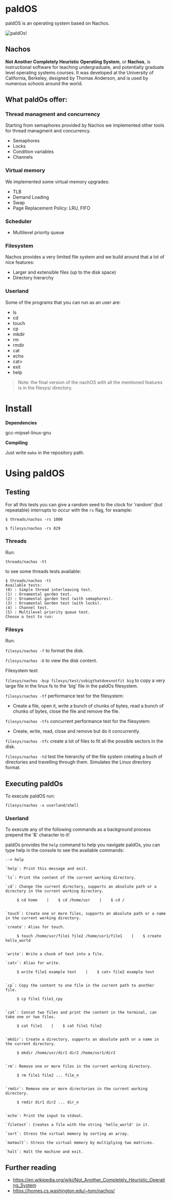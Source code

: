 # paldOS

paldOS is an operating system based on Nachos.

![](./paldOs_usecase.gif "paldOs!")

## Nachos
**Not Another Completely Heuristic Operating System**, or **Nachos**, is instructional software for teaching undergraduate, and potentially graduate level operating systems courses. It was developed at the University of California, Berkeley, designed by Thomas Anderson, and is used by numerous schools around the world.

## What paldOs offer:
### Thread managment and concurrency
Starting from semaphores provided by Nachos we implemented other tools for thread managment and concurrency.
- Semaphores
- Locks
- Condition variables
- Channels

### Virtual memory
We implemented some virtual memory upgrades:
- TLB
- Demand Loading
- Swap
- Page Replacement Policy: LRU, FIFO

### Scheduler
- Multilevel priority queue

### Filesystem
Nachos provides a very limited file system and we build around that a lot of nice features:
- Larger and extensible files (up to the disk space)
- Directory hierarchy

### Userland
Some of the programs that you can run as an user are:
- ls
- cd
- touch
- cp
- mkdir
- rm
- rmdir
- cat
- echo
- cat>
- exit
- help

> Note: the final version of the nachOS with all the mentioned features is in the filesys/ directory.

# Install

**Dependencies**

gcc-mipsel-linux-gnu

**Compiling**

Just write `make` in the repository path.

# Using paldOS

## Testing

For all this tests you can give a random seed to the clock for 'random' (but repeatable) interrupts to occur with the `rs` flag, for example:

`$ threads/nachos -rs 1000`

`$ filesys/nachos -rs 829`

### Threads

Run:

`threads/nachos -tt`

to see some threads tests available:

```terminal
$ threads/nachos -tt
Available tests:
(0) : Simple thread interleaving test.
(1) : Ornamental garden test.
(2) : Ornamental garden test (with semaphores).
(3) : Ornamental Garden test (with locks).
(4) : Channel test.
(5) : Multilevel priority queue test.
Choose a test to run:
```

### Filesys

Run:

`filesys/nachos -f` to format the disk.

`filesys/nachos -D` to view the disk content.

Filesystem test:

`filesys/nachos -bcp filesys/test/sobigthatdoesnotfit big` to copy a very large file in the linux fs to the 'big' file in the paldOs filesystem.

`filesys/nachos -tf` performance test for the filesystem:

- Create a file, open it, write a bunch of chunks of bytes, read a bunch of chunks of bytes, close the file and remove the file.

`filesys/nachos -tfs` concurrent performance test for the filesystem:
- Create, write, read, close and remove but do it concurrently.

`filesys/nachos -tfc` create a lot of files to fit all the possible sectors in the disk.

`filesys/nachos -td` test the hierarchy of the file system creating a buch of directories and travelling through them. Simulates the Linux directory format.

## Executing paldOs

To execute paldOS run:

`filesys/nachos -x userland/shell`

### Userland

To execute any of the following commands as a background process prepend the '&' character to it!

paldOs provides the `help` command to help you navigate paldOs, you can type help in the console to see the available commands:

```terminal
--> help

`help`: Print this message and exit.

`ls`: Print the content of the current working directory.

`cd`: Change the current directory, supports an absolute path or a directory in the current working directory.

     $ cd home    |    $ cd /home/usr    |    $ cd /


`touch`: Create one or more files, supports an absolute path or a name in the current working directory.

`create`: Alias for touch.

     $ touch /home/usr/file1 file2 /home/usr1/file1    |    $ create hello_world


`write`: Write a chunk of text into a file.

`cat>`: Alias for write.

     $ write file1 example text    |    $ cat> file2 example text


`cp`: Copy the content to one file in the current path to another file.

     $ cp file1 file1_cpy


`cat`: Concat two files and print the content in the terminal, can take one or two files.

     $ cat file1    |    $ cat file1 file2


`mkdir`: Create a directory, supports an absolute path or a name in the current directory.

     $ mkdir /home/usr/dir1 dir2 /home/usr1/dir2


`rm`: Remove one or more files in the current working directory.

     $ rm file1 file2 ... file_n


`rmdir`: Remove one or more directories in the current working directory.

     $ rmdir dir1 dir2 ... dir_n


`echo`: Print the input to stdout.

`filetest`: Creates a file with the string 'hello_world' in it.

`sort`: Stress the virtual memory by sorting an array.

`matmult`: Stress the virtual memory by multiplying two matrices.

`halt`: Halt the machine and exit.

```

## Further reading
- https://en.wikipedia.org/wiki/Not_Another_Completely_Heuristic_Operating_System
- https://homes.cs.washington.edu/~tom/nachos/

